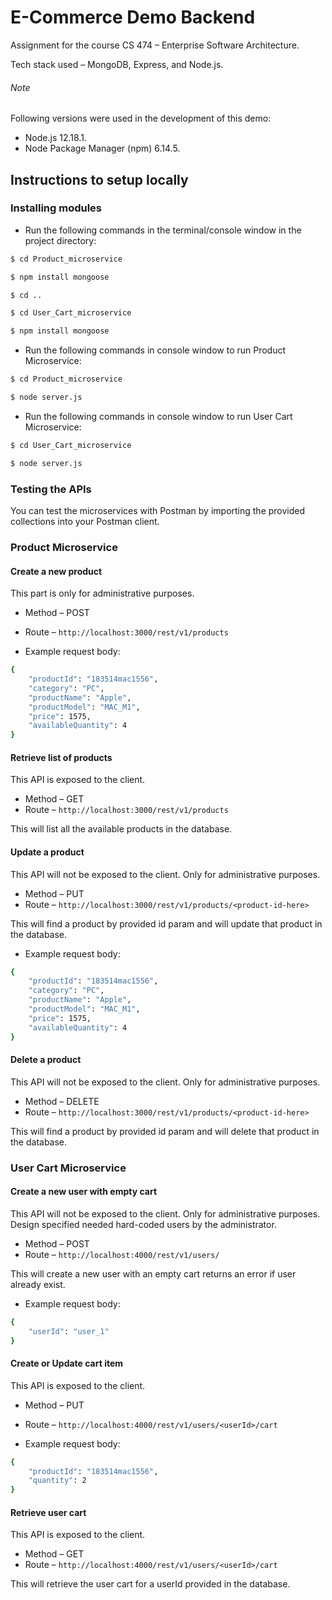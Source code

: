 # E-Commerce Demo Backend

Assignment for the course CS 474 – Enterprise Software Architecture.

Tech stack used – MongoDB, Express, and Node.js.

###### Note 
Following versions were used in the development of this demo:
- Node.js 12.18.1.
- Node Package Manager (npm) 6.14.5.

## Instructions to setup locally
### Installing modules
- Run the following commands in the terminal/console window in the project directory:
```bash
$ cd Product_microservice

$ npm install mongoose

$ cd ..

$ cd User_Cart_microservice

$ npm install mongoose
```

- Run the following commands in console window to run Product Microservice:
```bash
$ cd Product_microservice

$ node server.js
```
- Run the following commands in console window to run User Cart Microservice:
```bash
$ cd User_Cart_microservice

$ node server.js
```

### Testing the APIs
You can test the microservices with Postman by importing the provided collections into your Postman client. 

### Product Microservice
#### Create a new product
This part is only for administrative purposes.

- Method – POST
- Route – ```http://localhost:3000/rest/v1/products```

- Example request body:
```bash
{
    "productId": "183514mac1556",
    "category": "PC",
    "productName": "Apple",
    "productModel": "MAC_M1",
    "price": 1575,
    "availableQuantity": 4
}
```

#### Retrieve list of products
This API is exposed to the client.

- Method – GET
- Route – ```http://localhost:3000/rest/v1/products```

This will list all the available products in the database.


#### Update a product
This API will not be exposed to the client. Only for administrative purposes.

- Method – PUT
- Route – ```http://localhost:3000/rest/v1/products/<product-id-here>```

This will find a product by provided id param and will update that product in the database.

- Example request body:
```bash
{
    "productId": "183514mac1556",
    "category": "PC",
    "productName": "Apple",
    "productModel": "MAC_M1",
    "price": 1575,
    "availableQuantity": 4
}
```

#### Delete a product
This API will not be exposed to the client. Only for administrative purposes.

- Method – DELETE
- Route – ```http://localhost:3000/rest/v1/products/<product-id-here>```

This will find a product by provided id param and will delete that product in the database.

### User Cart Microservice
#### Create a new user with empty cart
This API will not be exposed to the client. Only for administrative purposes. Design specified needed hard-coded users by the administrator.

- Method – POST
- Route – ```http://localhost:4000/rest/v1/users/```

This will create a new user with an empty cart returns an error if user already exist.

- Example request body:
```bash
{
    "userId": "user_1"
}
```

#### Create or Update cart item
This API is exposed to the client.

- Method – PUT
- Route – ```http://localhost:4000/rest/v1/users/<userId>/cart```

- Example request body:
```bash
{
    "productId": "183514mac1556",
    "quantity": 2
}
```

#### Retrieve user cart
This API is exposed to the client.

- Method – GET
- Route – ```http://localhost:4000/rest/v1/users/<userId>/cart```

This will retrieve the user cart for a userId provided in the database.

